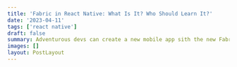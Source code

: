 ```yaml
---
title: 'Fabric in React Native: What Is It? Who Should Learn It?'
date: '2023-04-11'
tags: ['react native']
draft: false
summary: Adventurous devs can create a new mobile app sith the new Fabric architecture. But... should you care?
images: []
layout: PostLayout
---
```

